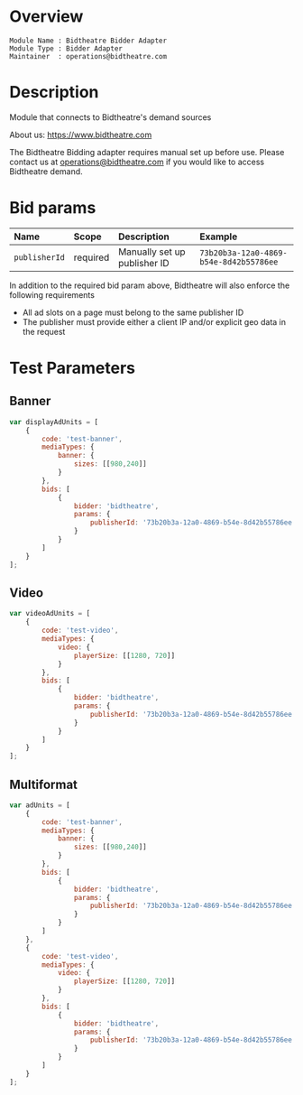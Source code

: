 # Overview

```
Module Name : Bidtheatre Bidder Adapter
Module Type : Bidder Adapter
Maintainer  : operations@bidtheatre.com
```

# Description

Module that connects to Bidtheatre's demand sources

About us: https://www.bidtheatre.com

The Bidtheatre Bidding adapter requires manual set up before use. Please contact us at [operations@bidtheatre.com](mailto:operations@bidtheatre.com) if you would like to access Bidtheatre demand.

# Bid params
| Name          | Scope    | Description                            | Example                              |
|:--------------| :------- |:---------------------------------------|:-------------------------------------|
| `publisherId` | required | Manually set up publisher ID | `73b20b3a-12a0-4869-b54e-8d42b55786ee`|

In addition to the required bid param above, Bidtheatre will also enforce the following requirements
- All ad slots on a page must belong to the same publisher ID
- The publisher must provide either a client IP and/or explicit geo data in the request

# Test Parameters

## Banner

```javascript
var displayAdUnits = [
    {
        code: 'test-banner',
        mediaTypes: {
            banner: {
                sizes: [[980,240]]
            }
        },
        bids: [
            {
                bidder: 'bidtheatre',
                params: {
                    publisherId: '73b20b3a-12a0-4869-b54e-8d42b55786ee'
                }
            }
        ]
    }
];
```

## Video

```javascript
var videoAdUnits = [
    {
        code: 'test-video',
        mediaTypes: {
            video: {
                playerSize: [[1280, 720]]
            }
        },
        bids: [
            {
                bidder: 'bidtheatre',
                params: {
                    publisherId: '73b20b3a-12a0-4869-b54e-8d42b55786ee'
                }
            }
        ]
    }
];
```

## Multiformat

```javascript
var adUnits = [
    {
        code: 'test-banner',
        mediaTypes: {
            banner: {
                sizes: [[980,240]]
            }
        },
        bids: [
            {
                bidder: 'bidtheatre',
                params: {
                    publisherId: '73b20b3a-12a0-4869-b54e-8d42b55786ee'
                }
            }
        ]
    },
    {
        code: 'test-video',
        mediaTypes: {
            video: {
                playerSize: [[1280, 720]]
            }
        },
        bids: [
            {
                bidder: 'bidtheatre',
                params: {
                    publisherId: '73b20b3a-12a0-4869-b54e-8d42b55786ee'
                }
            }
        ]
    }
];
```
